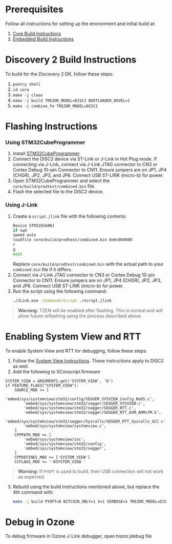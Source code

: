 # Prerequisites

Follow all instructions for setting up the environment and initial build at:

1. [Core Build Instructions](https://docs.trezor.io/trezor-firmware/core/build/index.html)
2. [Embedded Build Instructions](https://docs.trezor.io/trezor-firmware/core/build/embedded.html)

# Discovery 2 Build Instructions

To build for the Discovery 2 DK, follow these steps:

1. `poetry shell`
2. `cd core`
3. `make -j clean`
4. `make -j build TREZOR_MODEL=DISC2 BOOTLOADER_DEVEL=1`
5. `make -j combine_fw TREZOR_MODEL=DISC2`

# Flashing Instructions

### Using STM32CubeProgrammer

1. Install [STM32CubeProgrammer](https://www.st.com/en/development-tools/stm32cubeprog.html).
2. Connect the DISC2 device via ST-Link or J-Link in Hot Plug mode. If connecting via J-Link, connect via J-Link JTAG connector to CN3 or Cortex Debug 10-pin Connector to CN11. Ensure jumpers are on JP1, JP4 (CHGR), JP2, JP3, and JP6. Connect USB ST-LINK (micro-b) for power.
3. Open STM32CubeProgrammer and select the `core/build/prodtest/combined.bin` file.
4. Flash the selected file to the DISC2 device.

### Using J-Link

1. Create a `script.jlink` file with the following contents:
    ```sh
    Device STM32U5A9NJ
    if swd
    speed auto
    loadfile core/build/prodtest/combined.bin 0x0c004000
    r
    g
    exit
    ```
    Replace `core/build/prodtest/combined.bin` with the actual path to your `combined.bin` file if it differs.
2. Connect via J-Link JTAG connector to CN3 or Cortex Debug 10-pin Connector to CN11. Ensure jumpers are on JP1, JP4 (CHGR), JP2, JP3, and JP6. Connect USB ST-LINK (micro-b) for power.
3. Run the script using the following command:
    ```sh
    ./JLink.exe -CommanderScript ./script.jlink
    ```

> **Warning:** TZEN will be enabled after flashing. This is normal and will allow future reflashing using the process described above.

# Enabling System View and RTT

To enable System View and RTT for debugging, follow these steps:
1. Follow the [System View Instructions](https://docs.trezor.io/trezor-firmware/core/systemview/index.html). These instructions apply to DISC2 as well.
2. Add the following to SConscript.firmware
```python3
SYSTEM_VIEW = ARGUMENTS.get('SYSTEM_VIEW', '0')
if FEATURE_FLAGS["SYSTEM_VIEW"]:
    SOURCE_MOD += [
        'embed/sys/systemview/stm32/config/SEGGER_SYSVIEW_Config_NoOS.c',
        'embed/sys/systemview/stm32/segger/SEGGER_SYSVIEW.c',
        'embed/sys/systemview/stm32/segger/SEGGER_RTT.c',
        'embed/sys/systemview/stm32/segger/SEGGER_RTT_ASM_ARMv7M.S',
        'embed/sys/systemview/stm32/segger/Syscalls/SEGGER_RTT_Syscalls_GCC.c',
        'embed/sys/systemview/systemview.c',
    ]
    CPPPATH_MOD += [
        'embed/sys/systemview/inc',
        'embed/sys/systemview/stm32/config',
        'embed/sys/systemview/stm32/segger',
    ]
    CPPDEFINES_MOD += ['SYSTEM_VIEW']
    CCFLAGS_MOD += '-DSYSTEM_VIEW '
```
> **Warning:** If `PYOPT` is used to build, then USB connection will not work as expected.

3. Rebuild using the build instructions mentioned above, but replace the 4th command with:
    ```sh
    make -j build PYOPT=0 BITCOIN_ONLY=1 V=1 VERBOSE=1 TREZOR_MODEL=DISC2 BOOTLOADER_DEVEL=1 SYSTEM_VIEW=1
    ```


# Debug in Ozone

To debug firmware in Ozone J-Link debugger, open trezor.jdebug file
